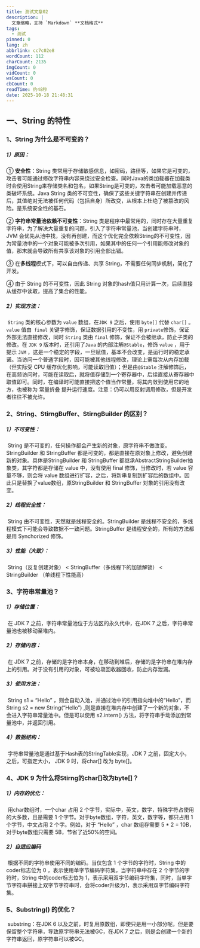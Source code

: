```yaml
---
title: 测试文章02
description: |
  文章缩略，支持 `Markdown` **文档格式**
tags: 
  - 测试
pinned: 0
lang: zh
abbrlink: cc7c02e8
wordCount: 112
charCount: 2135
imgCount: 0
vidCount: 0
wsCount: 0
cbCount: 0
readTime: 约48秒
date: 2025-10-18 21:48:31
---
```

## 一、String 的特性

### 1、String 为什么是不可变的？

##### 1）原因：

① **安全性**：String 类常用于存储敏感信息，如密码，路径等，如果它是可变的，攻击者可能通过修改字符串内容来绕过安全检查。同时Java的类加载器在加载类时会使用String来存储类名和包名，如果String是可变的，攻击者可能加载恶意的类破坏系统。Java String 类的不可变性，确保了这些关键字符串在创建并传递后，其值绝对无法被任何代码（包括自身）所改变，从根本上杜绝了被篡改的风险。是系统安全性的基石。

② **字符串常量池依赖不可变性**：String 类是程序中最常用的，同时存在大量重复字符串，为了解决大量重复的问题，引入了字符串常量池，当创建字符串时，JVM 会优先从池中找，没有再创建，而这个优化完全依赖String的不可变性，因为常量池中的一个对象可能被多次引用，如果其中的任何一个引用能修改对象的值，那末就会导致所有共享该对象的引用全部出错。

③ 在**多线程**模式下，可以自由传递、共享 String，不需要任何同步机制，简化了开发。

④ 由于 String 的不可变性，因此 String 对象的hash值只用计算一次，后续直接从缓存中读取，提高了集合的性能。

##### 2）实现方法：

​      `String` 类的核心参数为 `value` 数组，在`JDK 9` 之后，使用 `byte[]`  代替 `char[]` 。`value` 值由` final` 关键字修饰，保证数据引用的不变性，用 `private`修饰，保证外部无法直接修改，同时 `String` 类由 `final` 修饰，保证不会被继承，防止子类的修改。在 `JDK 9` 版本时，还引用了`Java` 的内部注解`@Stable`，修饰 `value` ，用于提示 `JVM` ，这是一个稳定的字段，一旦赋值，基本不会改变，是运行时的稳定承诺。当访问一个普通字段时，因可能被其他线程修改，理论上需每次从内存加载（但实际受 CPU 缓存优化影响，可能读取旧值）；但是由`@Stable` 注解修饰后，在高频访问时，可能在读取后，就将值存储到一个寄存器中，后续直接从寄存器中取值即可。同时，在编译时可能直接把这个值当作常量，将其内敛到使用它的地方，也被称为 常量折叠 提升运行速度。注意：仍可以用反射调用修改，但是开发者往往不被允许。

### 2、String、StirngBuffer、StirngBuilder 的区别？

##### 1）不可变性：

​      String 是不可变的，任何操作都会产生新的对象，原字符串不做改变。StringBuilder 和 StringBuffer 都是可变的，都是直接在原对象上修改，避免创建新的对象。具体是StringBuilder 和 StringBuffer 都继承AbstractStringBuilder抽象类，其字符都是存储在 value 中，没有使用 final 修饰，当修改时，若 value 容量不够，则会将 value 数组进行扩容，之后，将新串复制到扩容后的数组中。因此只是替换了value数组，原StringBuilder 和 StringBuffer 对象的引用没有改变。

##### 2）线程安全性：

​      String 由不可变性，天然就是线程安全的。StringBuilder 是线程不安全的，多线程模式下可能会导致数据不一致问题。StringBuffer 是线程安全的，所有的方法都是用 Synchorized 修饰。

##### 3）性能（大致）：

​      String（反复创建对象） < StringBuffer（多线程下的加锁解锁） < StringBuilder （单线程下性能高）

### 3、字符串常量池？

##### 1）存储位置：

​      在 JDK 7 之前，字符串常量池位于方法区的永久代中，在JDK 7 之后，字符串常量池也被移动至堆内。

##### 2）存储内容：

​      在 JDK 7 之前，存储的是字符串本身，在移动到堆后，存储的是字符串在堆内存上的引用。对于没有引用的对象，可被垃圾回收器回收，防止内存泄漏。

##### 3）使用方法：

​      String s1 = “Hello” ，则会自动入池，并通过池中的引用指向堆中的“Hello”，而String s2 = new String(“Hello”) ,则是直接在堆内存中创建了一个新的对象，不会进入字符串常量池中。但是可以使用 s2.intern() 方法，将字符串手动添加到常量池中，并返回引用。

##### 4）数据结构：

​      字符串常量池是通过基于Hash表的StringTable实现，JDK 7 之前，固定大小，之后，可指定大小， JDK 9 时，将char[] 改为 byte[]。

### 4、JDK 9 为什么将Stirng的char[]改为byte[]？

##### 1）内存的优化：

​      用char数组时，一个char 占用 2 个字节，实际中，英文，数字，特殊字符占使用的大多数，且是需要 1 个字节。对于byte数组，字符，英文，数字等，都只占用 1 个字节，中文占用 2 个字。例如，对于 “Hello” ，char 数组存需要 5 * 2 = 10B，对于byte数组只需要 5B，节省了近50%的空间。

##### 2）自适应编码

​      根据不同的字符串使用不同的编码。当仅包含 1 个字节的字符时，String 中的coder标志位为 0 ，表示使用单字节编码字符集，当字符串中存在 2 个字节的字符时，String 中的coder标志位为 1，表示采用双字节编码字符集，同时，当单字节字符串拼接上双字节字符串时，会将coder升级为1，表示采用双字节编码字符集。

### 5、Substring() 的优化？

​      substring：在JDK 6 以及之前，时复用原数组，即使只是用一小部分呢，但是要保留整个字符串，导致原字符串无法被GC，在JDK 7 之后，则是会创建一个新的字符串返回，原字符串可以被GC。